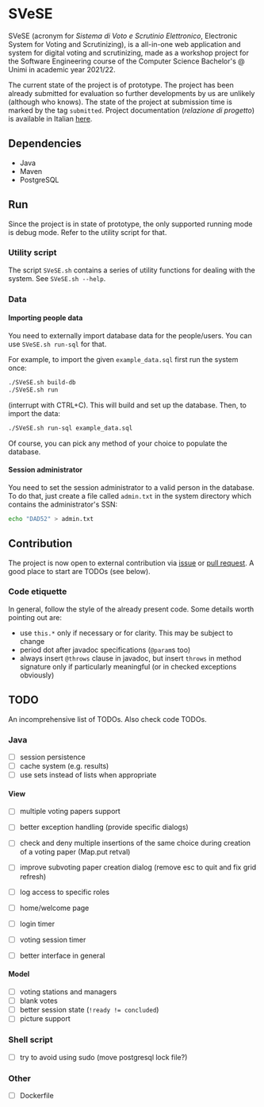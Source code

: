 # SVeSE
SVeSE (acronym for *Sistema di Voto e Scrutinio Elettronico*, Electronic System for Voting and Scrutinizing), is a all-in-one web application and system for digital voting and scrutinizing, made as a workshop project for the Software Engineering course of the Computer Science Bachelor's @ Unimi in academic year 2021/22.

The current state of the project is of prototype. The project has been already submitted for evaluation so further developments by us are unlikely (although who knows). The state of the project at submission time is marked by the tag `submitted`. Project documentation (*relazione di progetto*) is available in Italian [here](https://github.com/sgorblex-unimi/SVeSE_docs).



## Dependencies
- Java
- Maven
- PostgreSQL



## Run
Since the project is in state of prototype, the only supported running mode is debug mode. Refer to the utility script for that.


### Utility script
The script `SVeSE.sh` contains a series of utility functions for dealing with the system. See `SVeSE.sh --help`.


### Data

#### Importing people data
You need to externally import database data for the people/users. You can use `SVeSE.sh run-sql` for that.

For example, to import the given `example_data.sql` first run the system once:
```sh
./SVeSE.sh build-db
./SVeSE.sh run
```
(interrupt with CTRL+C). This will build and set up the database. Then, to import the data:
```sh
./SVeSE.sh run-sql example_data.sql
```

Of course, you can pick any method of your choice to populate the database.

#### Session administrator
You need to set the session administrator to a valid person in the database. To do that, just create a file called `admin.txt` in the system directory which contains the administrator's SSN:
```sh
echo "DAD52" > admin.txt
```



## Contribution
The project is now open to external contribution via [issue](https://github.com/sgorblex-unimi/SVeSE/issues) or [pull request](https://github.com/sgorblex-unimi/SVeSE/fork). A good place to start are TODOs (see below).


### Code etiquette
In general, follow the style of the already present code. Some details worth pointing out are:
- use `this.*` only if necessary or for clarity. This may be subject to change
- period dot after javadoc specifications (`@param`s too)
- always insert `@throws` clause in javadoc, but insert `throws` in method signature only if particularly meaningful (or in checked exceptions obviously)



## TODO
An incomprehensive list of TODOs. Also check code TODOs.

### Java
- [ ] session persistence
- [ ] cache system (e.g. results)
- [ ] use sets instead of lists when appropriate

#### View
- [ ] multiple voting papers support
- [ ] better exception handling (provide specific dialogs)
- [ ] check and deny multiple insertions of the same choice during creation of a voting paper (Map.put retval)
- [ ] improve subvoting paper creation dialog (remove esc to quit and fix grid refresh)
- [ ] log access to specific roles
- [ ] home/welcome page
- [ ] login timer
- [ ] voting session timer
- [ ] better interface in general


#### Model
- [ ] voting stations and managers
- [ ] blank votes
- [ ] better session state (`!ready != concluded`)
- [ ] picture support

### Shell script
- [ ] try to avoid using sudo (move postgresql lock file?)

### Other
- [ ] Dockerfile
